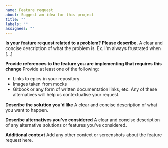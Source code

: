 ```yaml
---
name: Feature request
about: Suggest an idea for this project
title: ""
labels: ""
assignees: ""
---
```


**Is your feature request related to a problem? Please describe.**
A clear and concise description of what the problem is. Ex. I'm always frustrated when [...]

**Provide references to the feature you are implementing that requires this change**
Provide at least one of the following:

- Links to epics in your repository
- Images taken from mocks
- Gitbook or any form of written documentation links, etc. Any of these alternatives will help us contextualise your request.

**Describe the solution you'd like**
A clear and concise description of what you want to happen.

**Describe alternatives you've considered**
A clear and concise description of any alternative solutions or features you've considered.

**Additional context**
Add any other context or screenshots about the feature request here.
